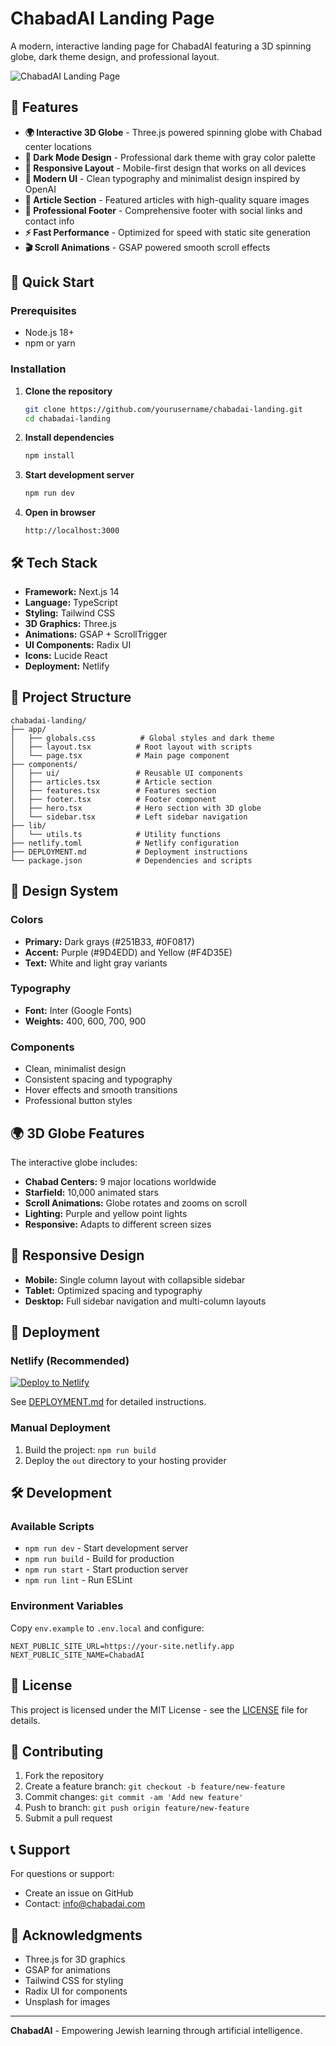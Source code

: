 # ChabadAI Landing Page

A modern, interactive landing page for ChabadAI featuring a 3D spinning globe, dark theme design, and professional layout.

![ChabadAI Landing Page](https://via.placeholder.com/800x400/251B33/FFFFFF?text=ChabadAI+Landing+Page)

## 🌟 Features

- **🌍 Interactive 3D Globe** - Three.js powered spinning globe with Chabad center locations
- **🌙 Dark Mode Design** - Professional dark theme with gray color palette
- **📱 Responsive Layout** - Mobile-first design that works on all devices
- **🎨 Modern UI** - Clean typography and minimalist design inspired by OpenAI
- **📰 Article Section** - Featured articles with high-quality square images
- **🔗 Professional Footer** - Comprehensive footer with social links and contact info
- **⚡ Fast Performance** - Optimized for speed with static site generation
- **🎬 Scroll Animations** - GSAP powered smooth scroll effects

## 🚀 Quick Start

### Prerequisites

- Node.js 18+ 
- npm or yarn

### Installation

1. **Clone the repository**
   ```bash
   git clone https://github.com/yourusername/chabadai-landing.git
   cd chabadai-landing
   ```

2. **Install dependencies**
   ```bash
   npm install
   ```

3. **Start development server**
   ```bash
   npm run dev
   ```

4. **Open in browser**
   ```
   http://localhost:3000
   ```

## 🛠️ Tech Stack

- **Framework:** Next.js 14
- **Language:** TypeScript
- **Styling:** Tailwind CSS
- **3D Graphics:** Three.js
- **Animations:** GSAP + ScrollTrigger
- **UI Components:** Radix UI
- **Icons:** Lucide React
- **Deployment:** Netlify

## 📁 Project Structure

```
chabadai-landing/
├── app/
│   ├── globals.css          # Global styles and dark theme
│   ├── layout.tsx          # Root layout with scripts
│   └── page.tsx            # Main page component
├── components/
│   ├── ui/                 # Reusable UI components
│   ├── articles.tsx        # Article section
│   ├── features.tsx        # Features section
│   ├── footer.tsx          # Footer component
│   ├── hero.tsx            # Hero section with 3D globe
│   └── sidebar.tsx         # Left sidebar navigation
├── lib/
│   └── utils.ts            # Utility functions
├── netlify.toml            # Netlify configuration
├── DEPLOYMENT.md           # Deployment instructions
└── package.json            # Dependencies and scripts
```

## 🎨 Design System

### Colors
- **Primary:** Dark grays (#251B33, #0F0817)
- **Accent:** Purple (#9D4EDD) and Yellow (#F4D35E)
- **Text:** White and light gray variants

### Typography
- **Font:** Inter (Google Fonts)
- **Weights:** 400, 600, 700, 900

### Components
- Clean, minimalist design
- Consistent spacing and typography
- Hover effects and smooth transitions
- Professional button styles

## 🌍 3D Globe Features

The interactive globe includes:
- **Chabad Centers:** 9 major locations worldwide
- **Starfield:** 10,000 animated stars
- **Scroll Animations:** Globe rotates and zooms on scroll
- **Lighting:** Purple and yellow point lights
- **Responsive:** Adapts to different screen sizes

## 📱 Responsive Design

- **Mobile:** Single column layout with collapsible sidebar
- **Tablet:** Optimized spacing and typography
- **Desktop:** Full sidebar navigation and multi-column layouts

## 🚀 Deployment

### Netlify (Recommended)

[![Deploy to Netlify](https://www.netlify.com/img/deploy/button.svg)](https://app.netlify.com/start/deploy?repository=https://github.com/yourusername/chabadai-landing)

See [DEPLOYMENT.md](./DEPLOYMENT.md) for detailed instructions.

### Manual Deployment

1. Build the project: `npm run build`
2. Deploy the `out` directory to your hosting provider

## 🛠️ Development

### Available Scripts

- `npm run dev` - Start development server
- `npm run build` - Build for production
- `npm run start` - Start production server
- `npm run lint` - Run ESLint

### Environment Variables

Copy `env.example` to `.env.local` and configure:

```env
NEXT_PUBLIC_SITE_URL=https://your-site.netlify.app
NEXT_PUBLIC_SITE_NAME=ChabadAI
```

## 📄 License

This project is licensed under the MIT License - see the [LICENSE](LICENSE) file for details.

## 🤝 Contributing

1. Fork the repository
2. Create a feature branch: `git checkout -b feature/new-feature`
3. Commit changes: `git commit -am 'Add new feature'`
4. Push to branch: `git push origin feature/new-feature`
5. Submit a pull request

## 📞 Support

For questions or support:
- Create an issue on GitHub
- Contact: info@chabadai.com

## 🙏 Acknowledgments

- Three.js for 3D graphics
- GSAP for animations
- Tailwind CSS for styling
- Radix UI for components
- Unsplash for images

---

**ChabadAI** - Empowering Jewish learning through artificial intelligence.